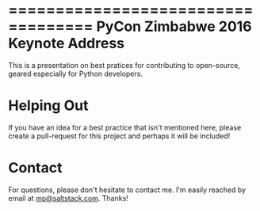 ===================================
PyCon Zimbabwe 2016 Keynote Address
===================================

This is a presentation on best pratices for contributing to open-source,
geared especially for Python developers.

Helping Out
===========

If you have an idea for a best practice that isn't mentioned here,
please create a pull-request for this project and perhaps it will
be included!

Contact
=======

For questions, please don't hesitate to contact me. I'm easily reached
by email at <mp@saltstack.com>. Thanks!


